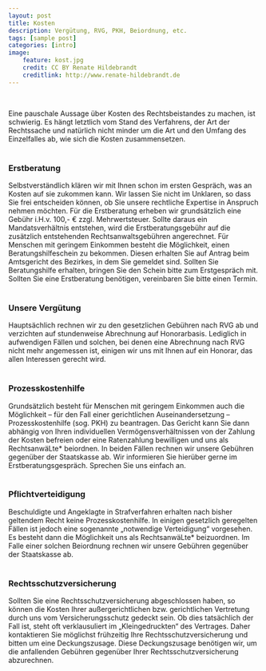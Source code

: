 ```yaml
---
layout: post
title: Kosten
description: Vergütung, RVG, PKH, Beiordnung, etc.
tags: [sample post]
categories: [intro]
image:
    feature: kost.jpg
    credit: CC BY Renate Hildebrandt
    creditlink: http://www.renate-hildebrandt.de
---
```


<br />

Eine pauschale Aussage über Kosten des Rechtsbeistandes zu machen, ist schwierig. Es hängt letztlich vom Stand des Verfahrens, der Art der Rechtssache und natürlich nicht minder um die Art und den Umfang des Einzelfalles ab, wie sich die Kosten zusammensetzen.  
<br />

### Erstberatung

Selbstverständlich klären wir mit Ihnen schon im ersten Gespräch, was an Kosten auf sie zukommen kann. Wir lassen Sie nicht im Unklaren, so dass Sie frei entscheiden können, ob Sie unsere rechtliche Expertise in Anspruch nehmen möchten. 
Für die Erstberatung erheben wir grundsätzlich eine Gebühr i.H.v. 100,- € zzgl. Mehrwertsteuer. Sollte daraus ein Mandatsverhältnis entstehen, wird die Erstberatungsgebühr auf die zusätzlich entstehenden Rechtsanwaltsgebühren angerechnet.
Für Menschen mit geringem Einkommen besteht die Möglichkeit, einen Beratungshilfeschein zu bekommen. Diesen erhalten Sie auf Antrag beim Amtsgericht des Bezirkes, in dem Sie gemeldet sind. Sollten Sie Beratungshilfe erhalten, bringen Sie den Schein bitte zum Erstgespräch mit.
Sollten Sie eine Erstberatung benötigen, vereinbaren Sie bitte einen Termin.  
<br />

### Unsere Vergütung

Hauptsächlich rechnen wir zu den gesetzlichen Gebühren nach RVG ab und verzichten auf stundenweise Abrechnung auf Honorarbasis. Lediglich in aufwendigen Fällen und solchen, bei denen eine Abrechnung nach RVG nicht mehr angemessen ist, einigen wir uns mit Ihnen auf ein Honorar, das allen Interessen gerecht wird.  
<br />

### Prozesskostenhilfe

Grundsätzlich besteht für Menschen mit geringem Einkommen auch die Möglichkeit – für den Fall einer gerichtlichen Auseinandersetzung – Prozesskostenhilfe (sog. PKH) zu beantragen. Das Gericht kann Sie dann abhängig von Ihren individuellen Vermögensverhältnissen von der Zahlung der Kosten befreien oder eine Ratenzahlung bewilligen und uns als RechtsanwäLte* beiordnen. In beiden Fällen rechnen wir unsere Gebühren gegenüber der Staatskasse ab.
Wir informieren Sie hierüber gerne im Erstberatungsgespräch. Sprechen Sie uns einfach an.  
<br />

### Pflichtverteidigung

Beschuldigte und Angeklagte in Strafverfahren erhalten nach bisher geltendem Recht keine Prozesskostenhilfe. In einigen gesetzlich geregelten Fällen ist jedoch eine sogenannte „notwendige Verteidigung“ vorgesehen. Es besteht dann die Möglichkeit uns als RechtsanwäLte* beizuordnen. Im Falle einer solchen Beiordnung rechnen wir unsere Gebühren gegenüber der Staatskasse ab.  
<br />

### Rechtsschutzversicherung

Sollten Sie eine Rechtsschutzversicherung abgeschlossen haben, so können die Kosten Ihrer außergerichtlichen bzw. gerichtlichen Vertretung durch uns vom Versicherungsschutz gedeckt sein. Ob dies tatsächlich der Fall ist, steht oft verklausuliert im „Kleingedruckten“ des Vertrages. Daher kontaktieren Sie möglichst frühzeitig Ihre Rechtsschutzversicherung und bitten um eine Deckungszusage. Diese Deckungszusage benötigen wir, um die anfallenden Gebühren gegenüber Ihrer Rechtsschutzversicherung abzurechnen.
